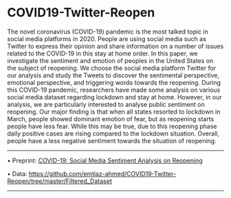 # COVID19-Twitter-Reopen

The novel coronavirus (COVID-19) pandemic is the most talked topic in social media platforms in 2020. People are using social media such as Twitter to express their opinion and share information on a number of issues related to the COVID-19 in this stay at home order. In this paper, we investigate the sentiment and emotion of peoples in the United States on the subject of reopening. We choose the social media platform Twitter for our analysis and study the Tweets to discover the sentimental perspective, emotional perspective, and triggering words towards the reopening. During this COVID-19 pandemic, researchers have made some analysis on various social media dataset regarding lockdown and stay at home. However, in our analysis, we are particularly interested to analyse public sentiment on reopening. Our major finding is that when all states resorted to lockdown in March, people showed dominant emotion of fear, but as reopening starts people have less fear. While this may be true, due to this reopening phase daily positive cases are rising compared to the lockdown situation. Overall, people have a less negative sentiment towards the situation of reopening.

- - -

•	Preprint: [COVID-19: Social Media Sentiment Analysis on Reopening](https://arxiv.org/abs/2006.00804)

•	Data: https://github.com/emtiaz-ahmed/COVID19-Twitter-Reopen/tree/master/Filtered_Dataset

- - -
